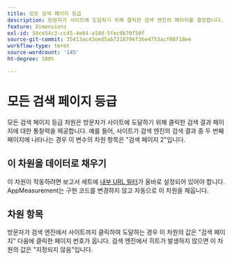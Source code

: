 ```yaml
---
title: 모든 검색 페이지 등급
description: 방문자가 사이트에 도달하기 위해 클릭한 검색 엔진의 페이지를 결정합니다.
feature: Dimensions
exl-id: 58ce54c3-cc45-4e84-a14d-5fec0b70f50f
source-git-commit: 35413ac43eed5ab7218794f26e4753acf08f18ee
workflow-type: tm+mt
source-wordcount: '145'
ht-degree: 100%

---
```


# 모든 검색 페이지 등급

모든 검색 페이지 등급 차원은 방문자가 사이트에 도달하기 위해 클릭한 검색 결과 페이지에 대한 통찰력을 제공합니다. 예를 들어, 사이트가 검색 엔진의 검색 결과 중 두 번째 페이지에 나타나는 경우 이 변수의 차원 항목은 &quot;검색 페이지 2&quot;입니다.

## 이 차원을 데이터로 채우기

이 차원이 작동하려면 보고서 세트에 [내부 URL 필터](/help/admin/admin/internal-url-filter-admin.md)가 올바로 설정되어 있어야 합니다. AppMeasurement는 구현 코드를 변경하지 않고 자동으로 이 차원을 채웁니다.

## 차원 항목

방문자가 검색 엔진에서 사이트까지 클릭하여 도달하는 경우 이 차원의 값은 &quot;검색 페이지&quot; 다음에 클릭한 페이지 번호가 옵니다. 검색 엔진에서 히트가 발생하지 않으면 이 차원의 값은 &quot;지정되지 않음&quot;입니다.
